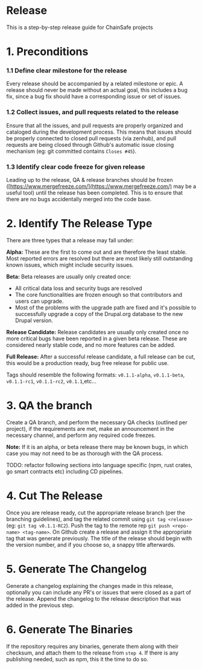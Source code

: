 # Release

This is a step-by-step release guide for ChainSafe projects

# 1. Preconditions

### 1.1 Define clear milestone for the release

Every release should be accompanied by a related milestone or epic. A release should never be made without an actual goal, this includes a bug fix, since a bug fix should have a corresponding issue or set of issues.

### 1.2 Collect issues, and pull requests related to the release

Ensure that all the issues, and pull requests are properly organized and cataloged during the  development process. This means that issues should be properly connected to closed pull requests (via zenhub), and pull requests are being closed through Github's automatic issue closing mechanism (eg: git committed contains `Closes #45`).

### 1.3 Identify clear code freeze for given release

Leading up to the release, QA & release branches should be frozen ([https://www.mergefreeze.com/](https://www.mergefreeze.com/) may be a useful tool) until the release has been completed. This is to ensure that there are no bugs accidentally merged into the code base.

# 2. Identify The Release Type

There are three types that a release may fall under:

**Alpha:** These are the first to come out and are therefore the least stable. Most reported errors are resolved but there are most likely still outstanding known issues, which might include security issues.

**Beta:** Beta releases are usually only created once:

- All critical data loss and security bugs are resolved
- The core functionalities are frozen enough so that contributors and users can upgrade.
- Most of the problems with the upgrade path are fixed and it's possible to successfully upgrade a copy of the Drupal.org database to the new Drupal version.

**Release Candidate:** Release candidates are usually only created once no more critical bugs have been reported in a given beta release. These are considered nearly stable code, and no more features can be added.

**Full Release:** After a successful release candidate, a full release can be cut, this would be a production ready, bug free release for public use. 

Tags should resemble the following formats: `v0.1.1-alpha`, `v0.1.1-beta`, `v0.1.1-rc1`, `v0.1.1-rc2`, `v0.1.1`,etc...

# 3. QA the branch

Create a QA branch, and perform the necessary QA checks (outlined per project), if the requirements are met, make an announcement in the necessary channel, and perform any required code freezes.

**Note:** If it is an alpha, or beta release there may be known bugs, in which case you may not need to be as thorough with the QA process.


TODO: refactor following sections into language specific (npm, rust crates, go smart contracts etc) including CD pipelines.
# 4. Cut The Release

Once you are release ready, cut the appropriate release branch (per the branching guidelines), and tag the related commit using `git tag <release>` (eg: `git tag v0.1.1-RC2`). Push the tag to the remote rep `git push <repo-name> <tag-name>`. On Github create a release and assign it the appropriate tag that was generate previously. The title of the release should begin with the version number, and if you choose so, a snappy title afterwards.

# 5. Generate The Changelog

Generate a changelog explaining the changes made in this release, optionally you can include any PR's or issues that were closed as a part of the release. Append the changelog to the release description that was added in the previous step.

# 6. Generate The Binaries

If the repository requires any binaries, generate them along with their checksum, and attach them to the release from `step 4`. If there is any publishing needed, such as npm, this it the time to do so.